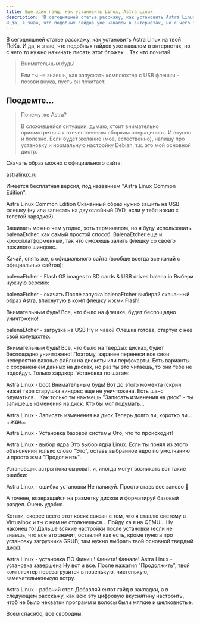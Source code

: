 ```yaml
---
title: Еще один гайд, как установить Linux, Astra Linux
description: 'В сегодняшней статье расскажу, как установить Astra Linux на твой ПеКа.
И да, я знаю, что подобных гайдов уже навалом в энтернетах, но с чего то нужно начинать писать этот бложек... Так что почитай.'
---
```


В сегодняшней статье расскажу, как установить Astra Linux на твой ПеКа.
И да, я знаю, что подобных гайдов уже навалом в энтернетах, но с чего то нужно начинать писать этот бложек... Так что почитай.

> Внимательным будь!
>
> Ели ты не знаешь, как запускать комплюхтер с USB флешки - позови внука, пусть он почитает.

## Поедемте...

> Почему же Astra?
>
> В сложившейся ситуации, думаю, стоит внимательно присмотреться к отечественным сборкам операционок. И вкусно и полезно. Если будет желание (мое, естественно), напишу про установку и нормальную настройку Debian, т.к. это мой основной дистр.

Скачать образ можно с официального сайта:

[astralinux.ru](https://astralinux.ru/products/)

Имеется бесплатная версия, под названием "Astra Linux Common Edition".

Astra Linux Common Edition
Скачанный образ нужно зашить на USB флешку (ну или записать на двухслойный DVD, если у тебя нокия с толстой зарядкой).

Зашивать можно чем угодно, хоть терминалом, но я буду использовать balenaEtcher, как самый простой способ. BalenaEtcher еще и кроссплатформенный, так что сможешь залить флешку со своего пожилого шиндовс.

Качай, опять же, с официального сайта (вообще всегда все качай с официальных сайтов):


balenaEtcher - Flash OS images to SD cards & USB drives
balena.io
Выбери нужную версию:

balenaEtcher - скачать
После запуска balenaEtcher выбирай скачанный образ Astra, впихнутую в комп флешку и жми Flash!

Внимательным будь!
Все, что было на флешке, будет беспощадно уничтожено!

balenaEtcher - загрузка на USB
Ну и чаво?
Флешка готова, стартуй с нее свой копудахтер.

Внимательным будь!
Все, что было на твердых дисках, будет беспощадно уничтожено!
Поэтому, заранее перенеси все свои невероятно важные файлы на дискеты или перфокарты.
Есть варианты с сохранением данных на дисках, но раз ты это читаешь, то они тебе не подойдут. Только хардкор.
Установка по шагам:

Astra Linux - boot
Внимательным будь!
Вот до этого момента (скрин ниже) твоя старушка виндовс еще не уничтожена. Есть шанс одуматься...
Как только ты нажмешь "Записать изменения на диск" - ты запишешь изменения на диск. Кто бы мог подумать...

Astra Linux - Записать изменения на диск
Теперь долго ли, коротко ли... ...жди...

Astra Linux - Установка базовой системы
Ого, что то происходит!

Astra Linux - выбор ядра
Это выбор ядра Linux. Если ты понял из этого объяснения только слово "Это", оставь выбранное ядро по умолчанию и просто жми "Продолжить".

Установщик астры пока сыроват, и, иногда могут возникать вот такие ошибки:

Astra Linux - ошибка установки
Не паникуй. Просто ставь все заново 😬

А точнее, возвращайся на разметку дисков и форматируй базовый раздел. Очень удобно.

Кстати, скорее всего этот косяк связан с тем, что я ставлю систему в Virtualbox и ты с ним не столкнешься... Пойду ка я на QEMU...
Ну наконец то!
Дальше всякие настройки после установки (если не знаешь, что все это значит, оставляй как есть, кроме пункта про установку загрузчика GRUB; там нужно выбрать твой основной твердый диск):

Astra Linux - установка ПО
Финиш! Финита! Финале!
Astra Linux - установка завершена
Ну вот и все. После нажатия "Продолжить", твой комплюхтер перезагрузится в новенькую, чистенькую, замечательненькую астру.

Astra Linux - рабочий стол
Добавляй ентот гайд в закладки, а в следующем расскажу, как всю эту цифровую вкуснятину настроить, чтоб не было нехватки программ и волосы были мягкие и шелковистые.

Всем спасибо, все свободны.